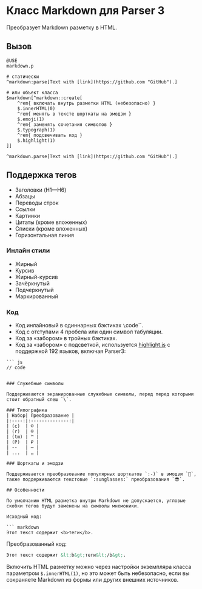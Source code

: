 # Класс Markdown для Parser 3

Преобразует Markdown разметку в HTML. 

## Вызов

``` parser
@USE
markdown.p

# статически
^markdown:parse[Text with [link](https://github.com "GitHub").]

# или объект класса
$markdown[^markdown::create[
	^rem{ включать внутрь разметки HTML (небезопасно) }
	$.innerHTML(0)
	^rem{ менять в тексте шорткаты на эмодзи }
	$.emoji(1)
	^rem{ заменять сочетания символов }
	$.typograph(1)
	^rem{ подсвечивать код }
	$.highlight(1)
]]

^markdown.parse[Text with [link](https://github.com "GitHub").]
```

## Поддержка тегов

* Заголовки (H1—H6)
* Абзацы
* Переводы строк
* Ссылки
* Картинки
* Цитаты (кроме вложенных)
* Списки (кроме вложенных)
* Горизонтальная линия

### Инлайн стили

* Жирный
* Курсив
* Жирный-курсив
* Зачёркнутый
* Подчеркнутый
* Маркированный

### Код

* Код инлайновый в одиннарных бэктиках `\`code\``.
* Код с отступами 4 пробела или один символ табуляции.
* Код за «забором» в тройных бэктиках.
* Код за «забором» с подсветкой, используется [highlight.js](https://highlightjs.org/) с поддержкой 192 языков, включая Parser3:
 
 ```
 ``` js
 // code
 ```
 ```

### Служебные символы

Поддерживаются экранированные служебные символы, перед перед которыми стоит обратный слеш `\`.

### Типографика
| Набор| Преобразование |
|:----:|:--------------:|
| (с)  | © |
| (r)  | ® |
| (tm) | ™ |
| (P)  | ₽ |
| --   | — |
| ...  | … |

### Шорткаты и эмодзи

Поддерживается преобразование популярных шорткатов `:-)` в эмодзи `🙂`, также поддерживаются текстовые `:sunglasses:` преобразования `😎`.

## Особенности

По умолчанию HTML разметка внутри Markdown не допускается, угловые скобки тегов будут заменены на символы мнемоники.

Исходный код:

``` markdown
Этот текст содержит <b>теги</b>.
```

Преобразованный код:

``` markdown
Этот текст содержит &lt;b&gt;теги&lt;/b&gt;.
```

Включить HTML разметку можно через настройки экземпляра класса параметром `$.innerHTML(1)`, но это может быть небезопасно, если вы сохраняете Markdown из формы или других внешних источников.
